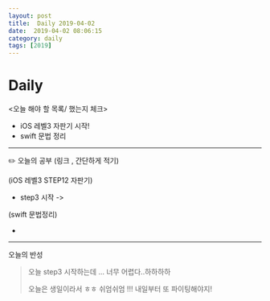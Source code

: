 ```yaml
---
layout: post
title:  Daily 2019-04-02
date:  2019-04-02 08:06:15
category: daily
tags: [2019]
---
```


# Daily

<오늘 해야 할 목록/ 했는지 체크>

- iOS 레벨3 자판기 시작!
- swift 문법 정리

------

✏️ 오늘의 공부 (링크 , 간단하게 적기)

(iOS 레벨3  STEP12 자판기)

- step3 시작 ->

(swift 문법정리)

- 



------

오늘의 반성

> 오늘 step3 시작하는데 ... 너무 어렵다..하하하하
>
> 오늘은 생일이라서 ㅎㅎ 쉬엄쉬엄 !!! 내일부터 또 파이팅해야지!





























